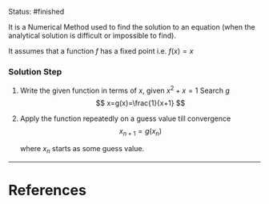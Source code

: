 Status: #finished 

It is a Numerical Method used to find the solution to an equation (when the analytical solution is difficult or impossible to find). 

It assumes that a function $f$ has a fixed point i.e. $f(x)=x$ 

### Solution Step
1. Write the given function in terms of $x$, 
	given $x^2+x=1$
	Search $g$	
$$
x=g(x)=\frac{1}{x+1}
$$

1. Apply the function repeatedly on a guess value till convergence 
$$
x_{n+1}=g(x_n)
$$

	where $x_n$ starts as some guess value. 




---
# References
